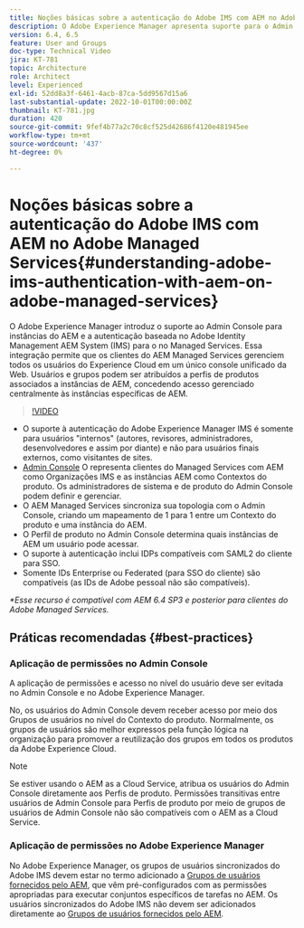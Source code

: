 ```yaml
---
title: Noções básicas sobre a autenticação do Adobe IMS com AEM no Adobe Managed Services
description: O Adobe Experience Manager apresenta suporte para o Admin Console em instâncias do AEM e autenticação baseada no Adobe IMS (Identity Management AEM System) para o no Managed Services.   Essa integração permite que os clientes do AEM Managed Services gerenciem todos os usuários do Experience Cloud em um único console unificado da Web. Usuários e grupos podem ser atribuídos a perfis de produtos associados a instâncias de AEM, concedendo acesso gerenciado centralmente às instâncias específicas de AEM.
version: 6.4, 6.5
feature: User and Groups
doc-type: Technical Video
jira: KT-781
topic: Architecture
role: Architect
level: Experienced
exl-id: 52dd8a3f-6461-4acb-87ca-5dd9567d15a6
last-substantial-update: 2022-10-01T00:00:00Z
thumbnail: KT-781.jpg
duration: 420
source-git-commit: 9fef4b77a2c70c8cf525d42686f4120e481945ee
workflow-type: tm+mt
source-wordcount: '437'
ht-degree: 0%

---
```


# Noções básicas sobre a autenticação do Adobe IMS com AEM no Adobe Managed Services{#understanding-adobe-ims-authentication-with-aem-on-adobe-managed-services}

O Adobe Experience Manager introduz o suporte ao Admin Console para instâncias do AEM e a autenticação baseada no Adobe Identity Management AEM System (IMS) para o no Managed Services.   Essa integração permite que os clientes do AEM Managed Services gerenciem todos os usuários do Experience Cloud em um único console unificado da Web. Usuários e grupos podem ser atribuídos a perfis de produtos associados a instâncias de AEM, concedendo acesso gerenciado centralmente às instâncias específicas de AEM.

>[!VIDEO](https://video.tv.adobe.com/v/26170?quality=12&learn=on)

* O suporte à autenticação do Adobe Experience Manager IMS é somente para usuários &quot;internos&quot; (autores, revisores, administradores, desenvolvedores e assim por diante) e não para usuários finais externos, como visitantes de sites.
* [Admin Console](https://adminconsole.adobe.com/) O representa clientes do Managed Services com AEM como Organizações IMS e as instâncias AEM como Contextos do produto. Os administradores de sistema e de produto do Admin Console podem definir e gerenciar.
* O AEM Managed Services sincroniza sua topologia com o Admin Console, criando um mapeamento de 1 para 1 entre um Contexto do produto e uma instância do AEM.
* O Perfil de produto no Admin Console determina quais instâncias de AEM um usuário pode acessar.
* O suporte à autenticação inclui IDPs compatíveis com SAML2 do cliente para SSO.
* Somente IDs Enterprise ou Federated (para SSO do cliente) são compatíveis (as IDs de Adobe pessoal não são compatíveis).

*&#42;Esse recurso é compatível com AEM 6.4 SP3 e posterior para clientes do Adobe Managed Services.*

## Práticas recomendadas {#best-practices}

### Aplicação de permissões no Admin Console

A aplicação de permissões e acesso no nível do usuário deve ser evitada no Admin Console e no Adobe Experience Manager.

No, os usuários do Admin Console devem receber acesso por meio dos Grupos de usuários no nível do Contexto do produto. Normalmente, os grupos de usuários são melhor expressos pela função lógica na organização para promover a reutilização dos grupos em todos os produtos da Adobe Experience Cloud.

>[!NOTE]
>
> Se estiver usando o AEM as a Cloud Service, atribua os usuários do Admin Console diretamente aos Perfis de produto. Permissões transitivas entre usuários de Admin Console para Perfis de produto por meio de grupos de usuários de Admin Console não são compatíveis com o AEM as a Cloud Service.

### Aplicação de permissões no Adobe Experience Manager

No Adobe Experience Manager, os grupos de usuários sincronizados do Adobe IMS devem estar no termo adicionado a [Grupos de usuários fornecidos pelo AEM](https://experienceleague.adobe.com/docs/experience-manager-65/administering/security/security.html), que vêm pré-configurados com as permissões apropriadas para executar conjuntos específicos de tarefas no AEM. Os usuários sincronizados do Adobe IMS não devem ser adicionados diretamente ao [Grupos de usuários fornecidos pelo AEM](https://experienceleague.adobe.com/docs/experience-manager-65/administering/security/security.html).
